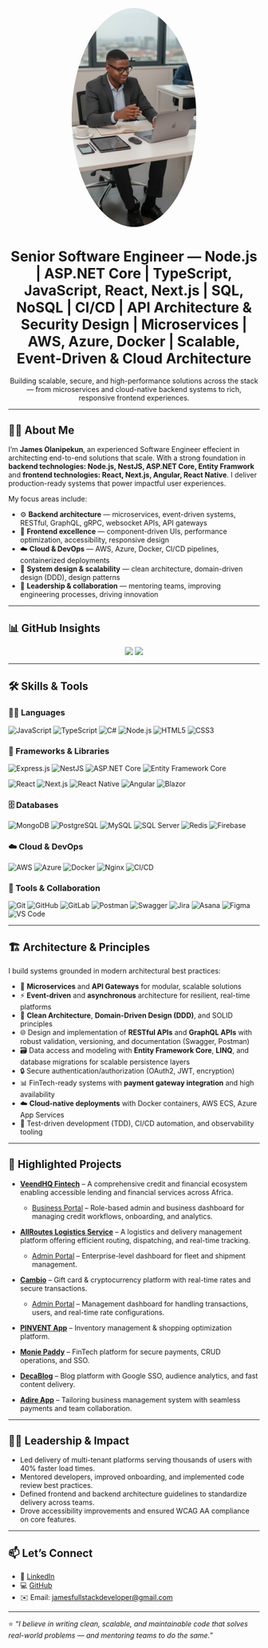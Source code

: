 <!-- Profile Header Image -->
<p align="center">
  <img src="https://raw.githubusercontent.com/JamesOlaleye/JamesOlaleye/main/assets/JamesFullPicTechOffice.jpg" width="250" style="border-radius:50%" alt="James Olanipekun" />
</p>

<h1 align="center">Senior Software Engineer — Node.js | ASP.NET Core | TypeScript, JavaScript, React, Next.js | SQL, NoSQL | CI/CD | API Architecture & Security Design | Microservices | AWS, Azure, Docker | Scalable, Event-Driven & Cloud Architecture</h1>

<p align="center">
Building scalable, secure, and high-performance solutions across the stack — from microservices and cloud-native backend systems to rich, responsive frontend experiences.
</p>

---

## 👨‍💻 About Me

I’m **James Olanipekun**, an experienced Software Engineer effecient in architecting end-to-end solutions that scale. With a strong foundation in **backend technologies: Node.js, NestJS, ASP.NET Core, Entity Framwork** and **frontend technologies: React, Next.js, Angular, React Native**. I deliver production-ready systems that power impactful user experiences.

My focus areas include:
- ⚙️ **Backend architecture** — microservices, event-driven systems, RESTful, GraphQL, gRPC, websocket APIs, API gateways
- 🧰 **Frontend excellence** — component-driven UIs, performance optimization, accessibility, responsive design
- ☁️ **Cloud & DevOps** — AWS, Azure, Docker, CI/CD pipelines, containerized deployments
- 🧠 **System design & scalability** — clean architecture, domain-driven design (DDD), design patterns
- 💼 **Leadership & collaboration** — mentoring teams, improving engineering processes, driving innovation

---

## 📊 GitHub Insights

<p align="center">
  <img src="https://github-readme-stats.vercel.app/api?username=JamesOlaleye&show_icons=true&theme=tokyonight&count_private=true" height="180"/>
  <img src="https://github-readme-stats.vercel.app/api/top-langs/?username=JamesOlaleye&layout=compact&theme=tokyonight" height="180"/>
</p>

---

## 🛠️ Skills & Tools

### 🧑‍💻 Languages
![JavaScript](https://img.shields.io/badge/JavaScript-F7DF1E?style=for-the-badge&logo=javascript&logoColor=black)
![TypeScript](https://img.shields.io/badge/TypeScript-3178C6?style=for-the-badge&logo=typescript&logoColor=white)
![C#](https://img.shields.io/badge/C%23-239120?style=for-the-badge&logo=c-sharp&logoColor=white)
![Node.js](https://img.shields.io/badge/Node.js-339933?style=for-the-badge&logo=node.js&logoColor=white)
![HTML5](https://img.shields.io/badge/HTML5-E34F26?style=for-the-badge&logo=html5&logoColor=white)
![CSS3](https://img.shields.io/badge/CSS3-1572B6?style=for-the-badge&logo=css3&logoColor=white)

### 🧰 Frameworks & Libraries

<!-- 🛠️ Backend -->
![Express.js](https://img.shields.io/badge/Express.js-000000?style=for-the-badge&logo=express&logoColor=white)
![NestJS](https://img.shields.io/badge/NestJS-E0234E?style=for-the-badge&logo=nestjs&logoColor=white)
![ASP.NET Core](https://img.shields.io/badge/ASP.NET_Core-512BD4?style=for-the-badge&logo=.net&logoColor=white)
![Entity Framework Core](https://img.shields.io/badge/Entity_Framework_Core-512BD4?style=for-the-badge&logo=dotnet&logoColor=white)

<!-- 💻 Frontend -->
![React](https://img.shields.io/badge/React-20232A?style=for-the-badge&logo=react&logoColor=61DAFB)
![Next.js](https://img.shields.io/badge/Next.js-000000?style=for-the-badge&logo=next.js&logoColor=white)
![React Native](https://img.shields.io/badge/React_Native-61DAFB?style=for-the-badge&logo=react&logoColor=white)
![Angular](https://img.shields.io/badge/Angular-DD0031?style=for-the-badge&logo=angular&logoColor=white)
![Blazor](https://img.shields.io/badge/Blazor-512BD4?style=for-the-badge&logo=blazor&logoColor=white)



### 🗄️ Databases
![MongoDB](https://img.shields.io/badge/MongoDB-47A248?style=for-the-badge&logo=mongodb&logoColor=white)
![PostgreSQL](https://img.shields.io/badge/PostgreSQL-4169E1?style=for-the-badge&logo=postgresql&logoColor=white)
![MySQL](https://img.shields.io/badge/MySQL-4479A1?style=for-the-badge&logo=mysql&logoColor=white)
![SQL Server](https://img.shields.io/badge/SQL_Server-CC2927?style=for-the-badge&logo=microsoft-sql-server&logoColor=white)
![Redis](https://img.shields.io/badge/Redis-DC382D?style=for-the-badge&logo=redis&logoColor=white)
![Firebase](https://img.shields.io/badge/Firebase-FFCA28?style=for-the-badge&logo=firebase&logoColor=black)

### ☁️ Cloud & DevOps
![AWS](https://img.shields.io/badge/AWS-232F3E?style=for-the-badge&logo=amazon-aws&logoColor=white)
![Azure](https://img.shields.io/badge/Azure-0078D4?style=for-the-badge&logo=microsoft-azure&logoColor=white)
![Docker](https://img.shields.io/badge/Docker-2496ED?style=for-the-badge&logo=docker&logoColor=white)
![Nginx](https://img.shields.io/badge/Nginx-009639?style=for-the-badge&logo=nginx&logoColor=white)
![CI/CD](https://img.shields.io/badge/CI%2FCD-2088FF?style=for-the-badge&logo=github-actions&logoColor=white)

### 🧪 Tools & Collaboration
![Git](https://img.shields.io/badge/Git-F05032?style=for-the-badge&logo=git&logoColor=white)
![GitHub](https://img.shields.io/badge/GitHub-181717?style=for-the-badge&logo=github&logoColor=white)
![GitLab](https://img.shields.io/badge/GitLab-FC6D26?style=for-the-badge&logo=gitlab&logoColor=white)
![Postman](https://img.shields.io/badge/Postman-FF6C37?style=for-the-badge&logo=postman&logoColor=white)
![Swagger](https://img.shields.io/badge/Swagger-85EA2D?style=for-the-badge&logo=swagger&logoColor=black)
![Jira](https://img.shields.io/badge/Jira-0052CC?style=for-the-badge&logo=jira&logoColor=white)
![Asana](https://img.shields.io/badge/Asana-273347?style=for-the-badge&logo=asana&logoColor=F06A6A)
![Figma](https://img.shields.io/badge/Figma-F24E1E?style=for-the-badge&logo=figma&logoColor=white)
![VS Code](https://img.shields.io/badge/VS_Code-007ACC?style=for-the-badge&logo=visual-studio-code&logoColor=white)

---

## 🏗️ Architecture & Principles

I build systems grounded in modern architectural best practices:
- 🧱 **Microservices** and **API Gateways** for modular, scalable solutions  
- ⚡ **Event-driven** and **asynchronous** architecture for resilient, real-time platforms  
- 📐 **Clean Architecture**, **Domain-Driven Design (DDD)**, and SOLID principles  
- 🌐 Design and implementation of **RESTful APIs** and **GraphQL APIs** with robust validation, versioning, and documentation (Swagger, Postman)  
- 🗃️ Data access and modeling with **Entity Framework Core**, **LINQ**, and database migrations for scalable persistence layers  
- 🔒 Secure authentication/authorization (OAuth2, JWT, encryption)  
- 📊 FinTech-ready systems with **payment gateway integration** and high availability  
- ☁️ **Cloud-native deployments** with Docker containers, AWS ECS, Azure App Services  
- 🧪 Test-driven development (TDD), CI/CD automation, and observability tooling


---

## 📁 Highlighted Projects

- **[VeendHQ Fintech](https://veendhq.com/)** – A comprehensive credit and financial ecosystem enabling accessible lending and financial services across Africa.  
  - [Business Portal](https://business.veendhq.com/login) – Role-based admin and business dashboard for managing credit workflows, onboarding, and analytics.

- **[AllRoutes Logistics Service](https://allrouteslogistics.co/allroutes_logistics/NG/homepage)** – A logistics and delivery management platform offering efficient routing, dispatching, and real-time tracking.  
  - [Admin Portal](https://allrouteslogistics.co/allroutes_logistics/NG/login) – Enterprise-level dashboard for fleet and shipment management.

- **[Cambio](https://cambio.ng/)** – Gift card & cryptocurrency platform with real-time rates and secure transactions.  
  - [Admin Portal](https://cambio-vas.vercel.app/login) – Management dashboard for handling transactions, users, and real-time rate configurations.
- **[PINVENT App](https://pinvent-app-smoky.vercel.app/)** – Inventory management & shopping optimization platform.  
- **[Monie Paddy](https://monie-paddy.onrender.com/)** – FinTech platform for secure payments, CRUD operations, and SSO.  
- **[DecaBlog](https://decablog16.onrender.com/)** – Blog platform with Google SSO, audience analytics, and fast content delivery.  
- **[Adire App](https://adire1.vercel.app/)** – Tailoring business management system with seamless payments and team collaboration.


---

## 🧑‍💼 Leadership & Impact

- Led delivery of multi-tenant platforms serving thousands of users with 40% faster load times.  
- Mentored developers, improved onboarding, and implemented code review best practices.  
- Defined frontend and backend architecture guidelines to standardize delivery across teams.  
- Drove accessibility improvements and ensured WCAG AA compliance on core features.

---

## 📫 Let’s Connect

- 💼 [LinkedIn](https://www.linkedin.com/in/james-olanipekun-0487a0344/)  
- 💻 [GitHub](https://github.com/JamesOlaleye)  
- ✉️ Email: [jamesfullstackdeveloper@gmail.com](mailto:jamesfullstackdeveloper@gmail.com)

---

⭐ *“I believe in writing clean, scalable, and maintainable code that solves real-world problems — and mentoring teams to do the same.”*

